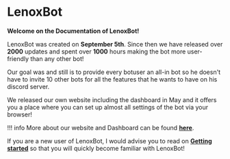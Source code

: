 # LenoxBot

**Welcome on the Documentation of LenoxBot!**

LenoxBot was created on **September 5th**. Since then we have released over **2000** updates and spent over **1000** hours making the bot more user-friendly than any other bot!

Our goal was and still is to provide every botuser an all-in bot so he doesn't have to invite 10 other bots for all the features that he wants to have on his discord server.

We released our own website including the dashboard in May and it offers you a place where you can set up almost all settings of the bot via your browser!

!!! info More about our website and Dashboard can be found [**here**](https://docs.lenoxbot.com/General%20FAQ/Website/dashboard/).

If you are a new user of LenoxBot, I would advise you to read on [**Getting started**](https://docs.lenoxbot.com/Getting%20started/) so that you will quickly become familiar with LenoxBot!

